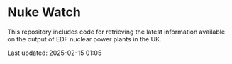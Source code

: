 # Nuke Watch

This repository includes code for retrieving the latest information available on the output of EDF nuclear power plants in the UK.

Last updated: 2025-02-15 01:05